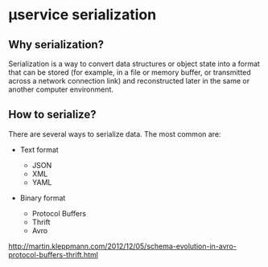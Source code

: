 # µservice serialization

## Why serialization?

Serialization is a way to convert data structures or object state into a format that can be stored (for example, in a file or memory buffer, or transmitted across a network connection link) and reconstructed later in the same or another computer environment.

## How to serialize?

There are several ways to serialize data. The most common are:

* Text format 
  * JSON
  * XML
  * YAML

* Binary format
  * Protocol Buffers
  * Thrift
  * Avro

http://martin.kleppmann.com/2012/12/05/schema-evolution-in-avro-protocol-buffers-thrift.html